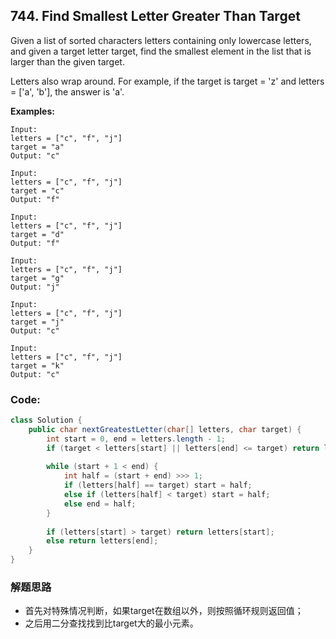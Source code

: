 ## 744. Find Smallest Letter Greater Than Target

Given a list of sorted characters letters containing only lowercase letters, and given a target letter target, find the smallest element in the list that is larger than the given target.

Letters also wrap around. For example, if the target is target = 'z' and letters = ['a', 'b'], the answer is 'a'.

**Examples:**

```
Input:
letters = ["c", "f", "j"]
target = "a"
Output: "c"

Input:
letters = ["c", "f", "j"]
target = "c"
Output: "f"

Input:
letters = ["c", "f", "j"]
target = "d"
Output: "f"

Input:
letters = ["c", "f", "j"]
target = "g"
Output: "j"

Input:
letters = ["c", "f", "j"]
target = "j"
Output: "c"

Input:
letters = ["c", "f", "j"]
target = "k"
Output: "c"
```

### Code:

```java
class Solution {
    public char nextGreatestLetter(char[] letters, char target) {
        int start = 0, end = letters.length - 1;
        if (target < letters[start] || letters[end] <= target) return letters[start];
        
        while (start + 1 < end) {
            int half = (start + end) >>> 1;
            if (letters[half] == target) start = half;
            else if (letters[half] < target) start = half;
            else end = half;
        }
        
        if (letters[start] > target) return letters[start];
        else return letters[end];
    }
}
```
### 解题思路
* 首先对特殊情况判断，如果target在数组以外，则按照循环规则返回值；
* 之后用二分查找找到比target大的最小元素。
